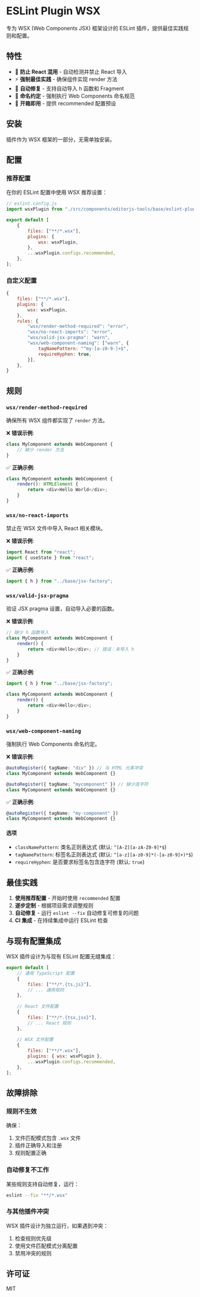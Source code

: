 # ESLint Plugin WSX

专为 WSX (Web Components JSX) 框架设计的 ESLint 插件，提供最佳实践规则和配置。

## 特性

- 🚫 **防止 React 混用** - 自动检测并禁止 React 导入
- ⚡ **强制最佳实践** - 确保组件实现 render 方法
- 🎯 **自动修复** - 支持自动导入 h 函数和 Fragment
- 📏 **命名约定** - 强制执行 Web Components 命名规范
- 🔧 **开箱即用** - 提供 recommended 配置预设

## 安装

插件作为 WSX 框架的一部分，无需单独安装。

## 配置

### 推荐配置

在你的 ESLint 配置中使用 WSX 推荐设置：

```javascript
// eslint.config.js
import wsxPlugin from "./src/components/editorjs-tools/base/eslint-plugin-wsx";

export default [
    {
        files: ["**/*.wsx"],
        plugins: {
            wsx: wsxPlugin,
        },
        ...wsxPlugin.configs.recommended,
    },
];
```

### 自定义配置

```javascript
{
    files: ["**/*.wsx"],
    plugins: {
        wsx: wsxPlugin,
    },
    rules: {
        "wsx/render-method-required": "error",
        "wsx/no-react-imports": "error",
        "wsx/valid-jsx-pragma": "warn",
        "wsx/web-component-naming": ["warn", {
            tagNamePattern: "^my-[a-z0-9-]+$",
            requireHyphen: true,
        }],
    },
}
```

## 规则

### `wsx/render-method-required`

确保所有 WSX 组件都实现了 `render` 方法。

❌ **错误示例**:
```typescript
class MyComponent extends WebComponent {
    // 缺少 render 方法
}
```

✅ **正确示例**:
```typescript
class MyComponent extends WebComponent {
    render(): HTMLElement {
        return <div>Hello World</div>;
    }
}
```

### `wsx/no-react-imports`

禁止在 WSX 文件中导入 React 相关模块。

❌ **错误示例**:
```typescript
import React from "react";
import { useState } from "react";
```

✅ **正确示例**:
```typescript
import { h } from "../base/jsx-factory";
```

### `wsx/valid-jsx-pragma`

验证 JSX pragma 设置，自动导入必要的函数。

❌ **错误示例**:
```typescript
// 缺少 h 函数导入
class MyComponent extends WebComponent {
    render() {
        return <div>Hello</div>; // 错误：未导入 h
    }
}
```

✅ **正确示例**:
```typescript
import { h } from "../base/jsx-factory";

class MyComponent extends WebComponent {
    render() {
        return <div>Hello</div>;
    }
}
```

### `wsx/web-component-naming`

强制执行 Web Components 命名约定。

❌ **错误示例**:
```typescript
@autoRegister({ tagName: "div" }) // 与 HTML 元素冲突
class MyComponent extends WebComponent {}

@autoRegister({ tagName: "mycomponent" }) // 缺少连字符
class MyComponent extends WebComponent {}
```

✅ **正确示例**:
```typescript
@autoRegister({ tagName: "my-component" })
class MyComponent extends WebComponent {}
```

#### 选项

- `classNamePattern`: 类名正则表达式 (默认: `^[A-Z][a-zA-Z0-9]*$`)
- `tagNamePattern`: 标签名正则表达式 (默认: `^[a-z][a-z0-9]*(-[a-z0-9]+)*$`)
- `requireHyphen`: 是否要求标签名包含连字符 (默认: `true`)

## 最佳实践

1. **使用推荐配置** - 开始时使用 `recommended` 配置
2. **逐步定制** - 根据项目需求调整规则
3. **自动修复** - 运行 `eslint --fix` 自动修复可修复的问题
4. **CI 集成** - 在持续集成中运行 ESLint 检查

## 与现有配置集成

WSX 插件设计为与现有 ESLint 配置无缝集成：

```javascript
export default [
    // 通用 TypeScript 配置
    {
        files: ["**/*.{ts,js}"],
        // ... 通用规则
    },
    
    // React 文件配置
    {
        files: ["**/*.{tsx,jsx}"],
        // ... React 规则
    },
    
    // WSX 文件配置
    {
        files: ["**/*.wsx"],
        plugins: { wsx: wsxPlugin },
        ...wsxPlugin.configs.recommended,
    },
];
```

## 故障排除

### 规则不生效

确保：
1. 文件匹配模式包含 `.wsx` 文件
2. 插件正确导入和注册
3. 规则配置正确

### 自动修复不工作

某些规则支持自动修复，运行：
```bash
eslint --fix "**/*.wsx"
```

### 与其他插件冲突

WSX 插件设计为独立运行，如果遇到冲突：
1. 检查规则优先级
2. 使用文件匹配模式分离配置
3. 禁用冲突的规则

## 许可证

MIT